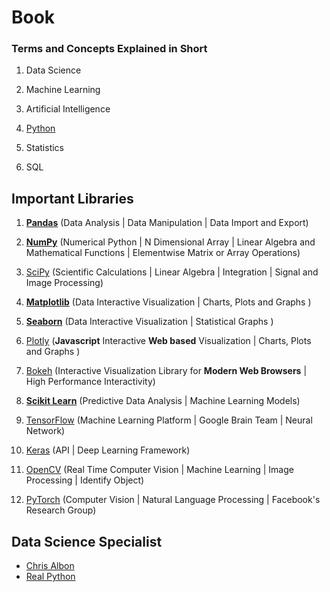 # Book

### Terms and Concepts Explained in Short

1. Data Science

2. Machine Learning

3. <a name = "ai">Artificial Intelligence</a>

4. [Python](https://docs.python.org/3/)

5. Statistics

6. SQL

## Important Libraries

1. [**Pandas**](https://pandas.pydata.org/) (Data Analysis | Data Manipulation | Data Import and Export)

2. [**NumPy**](https://numpy.org/) (Numerical Python | N Dimensional Array | Linear Algebra and Mathematical Functions | Elementwise Matrix or Array Operations)

3. [SciPy](https://www.scipy.org/) (Scientific Calculations | Linear Algebra | Integration | Signal and Image Processing)

4. [**Matplotlib**](https://matplotlib.org/) (Data Interactive Visualization | Charts, Plots and Graphs )

5. [**Seaborn**](https://seaborn.pydata.org/) (Data Interactive Visualization | Statistical Graphs )

6. [Plotly](https://plotly.com/) (**Javascript** Interactive **Web based** Visualization | Charts, Plots and Graphs )

7. [Bokeh](https://bokeh.org/) (Interactive Visualization Library for **Modern Web Browsers** | High Performance Interactivity)

8. [**Scikit Learn**](https://scikit-learn.org/) (Predictive Data Analysis | Machine Learning Models)

9. [TensorFlow](https://www.tensorflow.org/) (Machine Learning Platform | Google Brain Team | Neural Network)

10. [Keras](https://keras.io/) (API | Deep Learning Framework)

11. [OpenCV](https://opencv.org/) (Real Time Computer Vision | Machine Learning | Image Processing | Identify Object) 

12. [PyTorch](https://pytorch.org/) (Computer Vision | Natural Language Processing | Facebook's Research Group)


## Data Science Specialist

- [Chris Albon](https://chrisalbon.com/)
- [Real Python](https://realpython.com/)



